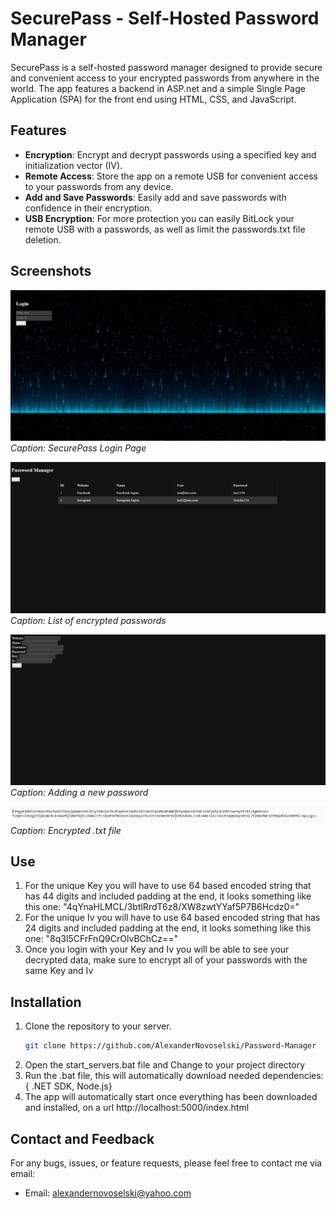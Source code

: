 # SecurePass - Self-Hosted Password Manager

SecurePass is a self-hosted password manager designed to provide secure and convenient access to your encrypted passwords from anywhere in the world. The app features a backend in ASP.net and a simple Single Page Application (SPA) for the front end using HTML, CSS, and JavaScript.

## Features
- **Encryption**: Encrypt and decrypt passwords using a specified key and initialization vector (IV).
- **Remote Access**: Store the app on a remote USB for convenient access to your passwords from any device.
- **Add and Save Passwords**: Easily add and save passwords with confidence in their encryption.
- **USB Encryption**: For more protection you can easily BitLock your remote USB with a passwords, as well as limit the passwords.txt file deletion.

## Screenshots

![Screenshot 1: Login Page](screenshots/login.png)
*Caption: SecurePass Login Page*

![Screenshot 2: Password List](screenshots/password-list.png)
*Caption: List of encrypted passwords*

![Screenshot 3: Add Password](screenshots/add-password.png)
*Caption: Adding a new password*

![Screenshot 4: Encrypted File](screenshots/encrypted-file.png)
*Caption: Encrypted .txt file*

## Use
1. For the unique Key you will have to use 64 based encoded string that has 44 digits and included padding at the end, it looks something like this one: "4qYnaHLMCL/3btlRrdT6z8/XW8zwtYYaf5P7B6Hcdz0="
2. For the unique Iv you will have to use 64 based encoded string that has 24 digits and included padding at the end, it looks something like this one: "8q3l5CFrFnQ9CrOlvBChCz=="
3. Once you login with your Key and Iv you will be able to see your decrypted data, make sure to encrypt all of your passwords with the same Key and Iv

## Installation

1. Clone the repository to your server.
   ```bash
   git clone https://github.com/AlexanderNovoselski/Password-Manager
2. Open the start_servers.bat file and Change to your project directory 
3. Run the .bat file, this will automatically download needed dependencies: { .NET SDK, Node.js}
4. The app will automatically start once everything has been downloaded and installed, on a url http://localhost:5000/index.html

## Contact and Feedback

For any bugs, issues, or feature requests, please feel free to contact me via email:

- Email: [alexandernovoselski@yahoo.com](mailto:alexandernovoselski@yahoo.com)
